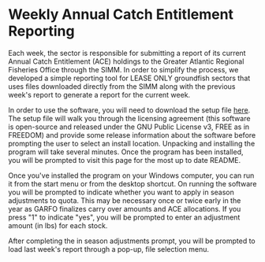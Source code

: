 # Weekly Annual Catch Entitlement Reporting

Each week, the sector is responsible for submitting a report of its current Annual Catch Entitlement (ACE) holdings to the Greater Atlantic Regional Fisheries Office through the SIMM. In order to simplify the process, we developed a simple reporting tool for LEASE ONLY groundfish sectors that uses files downloaded directly from the SIMM along with the previous week's report to generate a report for the current week. 

In order to use the software, you will need to download the setup file [here](https://sourceforge.net/projects/weeklyacereporter/files/latest/download). The setup file will walk you through the licensing agreement (this software is open-source and released under the GNU Public License v3, FREE as in FREEDOM) and provide some release information about the software before prompting the user to select an install location. Unpacking and installing the program will take several minutes. Once the program has been installed, you will be prompted to visit this page for the most up to date README. 

Once you've installed the program on your Windows computer, you can run it from the start menu or from the desktop shortcut. On running the software you will be prompted to indicate whether you want to apply in season adjustments to quota. This may be necessary once or twice early in the year as GARFO finalizes carry over amounts and ACE allocations. If you press "1" to indicate "yes", you will be prompted to enter an adjustment amount (in lbs) for each stock. 

After completing the in season adjustments prompt, you will be prompted to load last week's report through a pop-up, file selection menu.
